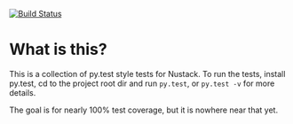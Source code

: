 [![Build Status](https://travis-ci.org/BookOwl/nustack.svg?branch=tests)](https://travis-ci.org/BookOwl/nustack)
# What is this?
This is a collection of py.test style tests for Nustack. To run the tests, install py.test, cd to the project root dir and run `py.test`, or `py.test -v` for more details.

The goal is for nearly 100% test coverage, but it is nowhere near that yet.
